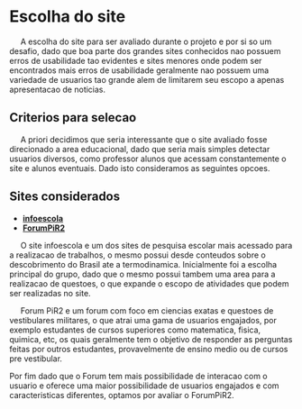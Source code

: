 # Escolha do site

&nbsp;&nbsp;&nbsp;&nbsp; A escolha do site para ser avaliado durante o projeto e por si so um desafio,
dado que boa parte dos grandes sites conhecidos nao possuem erros de usabilidade tao evidentes
e sites menores onde podem ser encontrados mais erros de usabilidade geralmente nao possuem uma
variedade de usuarios tao grande alem de limitarem seu escopo a apenas apresentacao de noticias.

## Criterios para selecao

&nbsp;&nbsp;&nbsp;&nbsp; A priori decidimos que seria interessante que o site avaliado fosse direcionado a
area educacional, dado que seria mais simples detectar usuarios diversos, como professor alunos que acessam
constantemente o site e alunos eventuais. Dado isto consideramos as seguintes opcoes.

## Sites considerados

* [**infoescola**](https://www.infoescola.com)
* [**ForumPiR2**](https://pir2.forumeiros.com)

&nbsp;&nbsp;&nbsp;&nbsp; O site infoescola e um dos sites de pesquisa escolar mais acessado para
a realizacao de trabalhos, o mesmo possui desde conteudos sobre o descobrimento do Brasil ate a termodinamica.
Inicialmente foi a escolha principal do grupo, dado que o mesmo possui tambem uma area para a realizacao
de questoes, o que expande o escopo de atividades que podem ser realizadas no site.

&nbsp;&nbsp;&nbsp;&nbsp; Forum PiR2 e um forum com foco em ciencias exatas e questoes de
vestibulares militares, o que atrai uma gama de usuarios engajados, por exemplo estudantes de cursos
superiores como matematica, fisica, quimica, etc, os quais geralmente tem o objetivo de responder
as perguntas feitas por outros estudantes, provavelmente de ensino medio ou de cursos pre vestibular.

Por fim dado que o Forum tem mais possibilidade de interacao com o usuario e oferece uma maior possibilidade de
usuarios engajados e com caracteristicas diferentes, optamos por avaliar o ForumPiR2.